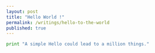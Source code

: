 ```yaml
---
layout: post
title: "Hello World !"
permalink: /writings/hello-to-the-world
published: true
---
```


```python
print "A simple Hello could lead to a million things."
```
